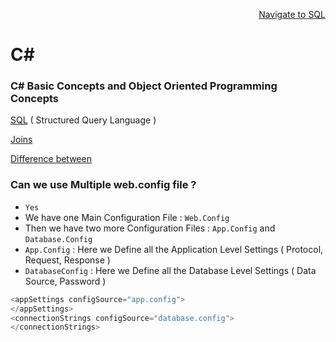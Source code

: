 <p align=right><a href='https://github.com/KIRANKUMAR7296/SQL'>Navigate to SQL</a></p>

# C#

### C# Basic Concepts and Object Oriented Programming Concepts

[SQL](https://github.com/KIRANKUMAR7296/SQL) ( Structured Query Language )

[Joins](https://github.com/KIRANKUMAR7296/SQL/blob/main/JOINS.md)

[Difference between](https://github.com/KIRANKUMAR7296/SQL/blob/main/DIFFERENCE.md)

### Can we use Multiple web.config file ?

- `Yes`
- We have one Main Configuration File : `Web.Config`
- Then we have two more Configuration Files : `App.Config` and `Database.Config`
- `App.Config` :  Here we Define all the Application Level Settings ( Protocol, Request, Response )
- `DatabaseConfig` : Here we Define all the Database Level Settings ( Data Source, Password )

```c#
<appSettings configSource="app.config">
</appSettings>
<connectionStrings configSource="database.config">
</connectionStrings>
```


